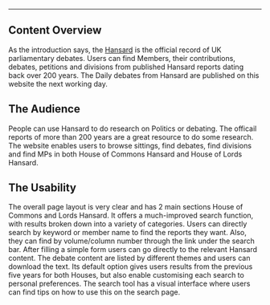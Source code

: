 ----

## Content Overview
As the introduction says, the [Hansard](https://hansard.parliament.uk/) is the official record of UK parliamentary debates. Users can find Members, their contributions, debates, petitions and divisions from published Hansard reports dating back over 200 years. The Daily debates from Hansard are published on this website the next working day. 


## The Audience
People can use Hansard to do research on Politics or debating. The officail reports of more than 200 years are a great resource to do some research. The website enables users to browse sittings, find debates, find divisions and find MPs in both House of Commons Hansard and House of Lords Hansard.


## The Usability
The overall page layout is very clear and has 2 main sections House of Commons and Lords Hansard. It offers a much-improved search function, with results broken down into a variety of categories. Users can directly search by keyword or member name to find the reports they want. Also, they can find by volume/column number through the link under the search bar. After filling a simple form users can go directly to the relevant Hansard content. The debate content are listed by different themes and users can download the text. Its default option gives users results from the previous five years for both Houses, but also enable customising each search to personal preferences. The search tool has a visual interface where users can find tips on how to use this on the search page.

